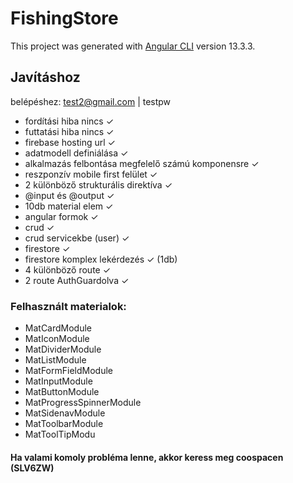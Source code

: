 # FishingStore

This project was generated with [Angular CLI](https://github.com/angular/angular-cli) version 13.3.3.

## Javításhoz

belépéshez:
test2@gmail.com | testpw

- fordítási hiba nincs ✓
- futtatási hiba nincs ✓
- firebase hosting url ✓
- adatmodell definiálása ✓
- alkalmazás felbontása megfelelő számú komponensre ✓
- reszponzív mobile first felület ✓
- 2 különböző strukturális direktíva ✓
- @input és @output ✓
- 10db material elem ✓
- angular formok ✓
- crud ✓
- crud servicekbe (user) ✓
- firestore ✓
- firestore komplex lekérdezés ✓ (1db)
- 4 különböző route ✓
- 2 route AuthGuardolva ✓

### Felhasznált materialok:
- MatCardModule
- MatIconModule
- MatDividerModule
- MatListModule
- MatFormFieldModule
- MatInputModule
- MatButtonModule
- MatProgressSpinnerModule
- MatSidenavModule
- MatToolbarModule
- MatToolTipModu

#### Ha valami komoly probléma lenne, akkor keress meg coospacen (SLV6ZW)
